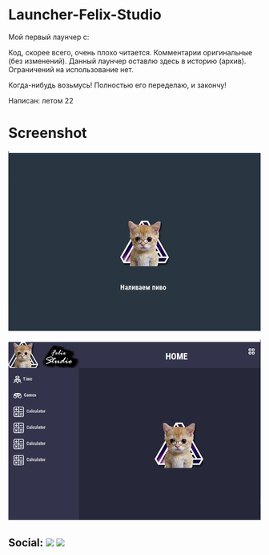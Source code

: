 # Launcher-Felix-Studio


Мой первый лаунчер с:

Код, скорее всего, очень плохо читается. Комментарии оригинальные (без изменений). Данный лаунчер оставлю здесь в историю (архив). Ограничений на использование нет.

Когда-нибудь возьмусь! Полностью его переделаю, и закончу!

Написан: летом 22 

# Screenshot
<p align="center">
<img src="https://raw.githubusercontent.com/MilkRen/Launcher-Felix-Studio/master/img_github/Screenshot1.png"></p>

<p align="center">
<img src="https://raw.githubusercontent.com/MilkRen/Launcher-Felix-Studio/master/img_github/Screenshot2.png"></p>

## Social: [![](https://img.shields.io/badge/YouTube-090909??style=for-the-badge&logo=youtube&logoColor=FF0000)](https://www.youtube.com/) [![](https://img.shields.io/badge/telegram-090909??style=for-the-badge&logo=telegram&)](https://t.me/MilkRen)
